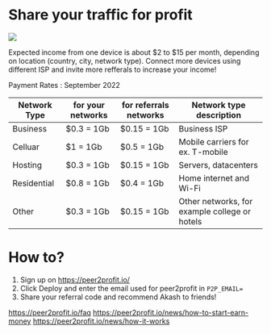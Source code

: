 # Share your traffic for profit

![](https://github.com/ovrclk/awesome-akash/raw/peer2profit/peer2profit/peer2profit.png)

Expected income from one device is about $2 to $15 per month, depending on location (country, city, network type). Connect more devices using different ISP and invite more refferals to increase your income!

Payment Rates : September 2022

| Network Type | for your networks | for referrals networks | Network type description                      |
|--------------|-------------------|------------------------|-----------------------------------------------|
| Business     | $0.3 = 1Gb        | $0.15 = 1Gb            | Business ISP                                  |
| Celluar      | $1 = 1Gb          | $0.5 = 1Gb             | Mobile carriers for ex. T-mobile              |
| Hosting      | $0.3 = 1Gb        | $0.15 = 1Gb            | Servers, datacenters                          |
| Residential  | $0.8 = 1Gb        | $0.4 = 1Gb             | Home internet and Wi-Fi                       |
| Other        | $0.3 = 1Gb        | $0.15 = 1Gb            | Other networks, for example college or hotels |

# How to?

1.  Sign up on https://peer2profit.io/
2.  Click Deploy and enter the email used for peer2profit in `P2P_EMAIL=`
3.  Share your referral code and recommend Akash to friends!

https://peer2profit.io/faq
https://peer2profit.io/news/how-to-start-earn-money
https://peer2profit.io/news/how-it-works
